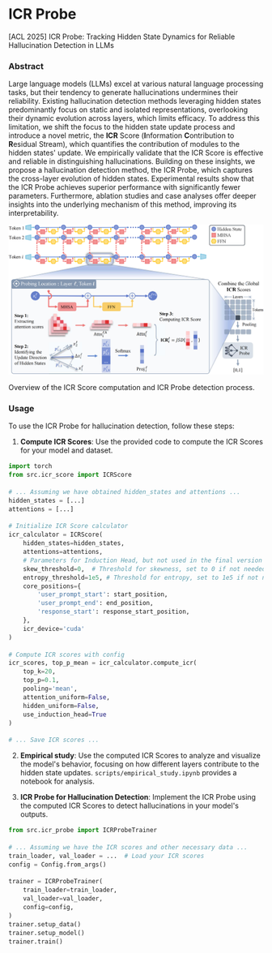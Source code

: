 # ICR Probe
[ACL 2025] ICR Probe: Tracking Hidden State Dynamics for Reliable Hallucination Detection in LLMs
### Abstract
Large language models (LLMs) excel at various natural language processing tasks, but their tendency to generate hallucinations undermines their reliability. Existing hallucination detection methods leveraging hidden states predominantly focus on static and isolated representations, overlooking their dynamic evolution across layers, which limits efficacy. To address this limitation, we shift the focus to the hidden state update process and introduce a novel metric, the **ICR** Score (**I**nformation **C**ontribution to **R**esidual Stream), which quantifies the contribution of modules to the hidden states' update. We empirically validate that the ICR Score is effective and reliable in distinguishing hallucinations. Building on these insights, we propose a hallucination detection method, the ICR Probe, which captures the cross-layer evolution of hidden states. Experimental results show that the ICR Probe achieves superior performance with significantly fewer parameters. Furthermore, ablation studies and case analyses offer deeper insights into the underlying mechanism of this method, improving its interpretability.



![ICR Probe Overview](figure/overview_v2.png)

Overview of the ICR Score computation and ICR Probe detection process.

### Usage
To use the ICR Probe for hallucination detection, follow these steps:
1. **Compute ICR Scores**: Use the provided code to compute the ICR Scores for your model and dataset.

```python
import torch
from src.icr_score import ICRScore

# ... Assuming we have obtained hidden_states and attentions ...
hidden_states = [...] 
attentions = [...] 

# Initialize ICR Score calculator
icr_calculator = ICRScore(
    hidden_states=hidden_states,
    attentions=attentions,
    # Parameters for Induction Head, but not used in the final version
    skew_threshold=0,  # Threshold for skewness, set to 0 if not needed
    entropy_threshold=1e5, # Threshold for entropy, set to 1e5 if not needed
    core_positions={
        'user_prompt_start': start_position,  
        'user_prompt_end': end_position,  
        'response_start': response_start_position,  
    },
    icr_device='cuda'
)

# Compute ICR scores with config
icr_scores, top_p_mean = icr_calculator.compute_icr(
    top_k=20,
    top_p=0.1, 
    pooling='mean',
    attention_uniform=False,
    hidden_uniform=False,
    use_induction_head=True
)

# ... Save ICR scores ...
```
2. **Empirical study**: Use the computed ICR Scores to analyze and visualize the model's behavior, focusing on how different layers contribute to the hidden state updates. `scripts/empirical_study.ipynb` provides a notebook for analysis.

3. **ICR Probe for Hallucination Detection**: Implement the ICR Probe using the computed ICR Scores to detect hallucinations in your model's outputs.

```python
from src.icr_probe import ICRProbeTrainer

# ... Assuming we have the ICR scores and other necessary data ...
train_loader, val_loader = ...  # Load your ICR scores 
config = Config.from_args()
    
trainer = ICRProbeTrainer(
    train_loader=train_loader,
    val_loader=val_loader,
    config=config,
)
trainer.setup_data()
trainer.setup_model()
trainer.train()
```


